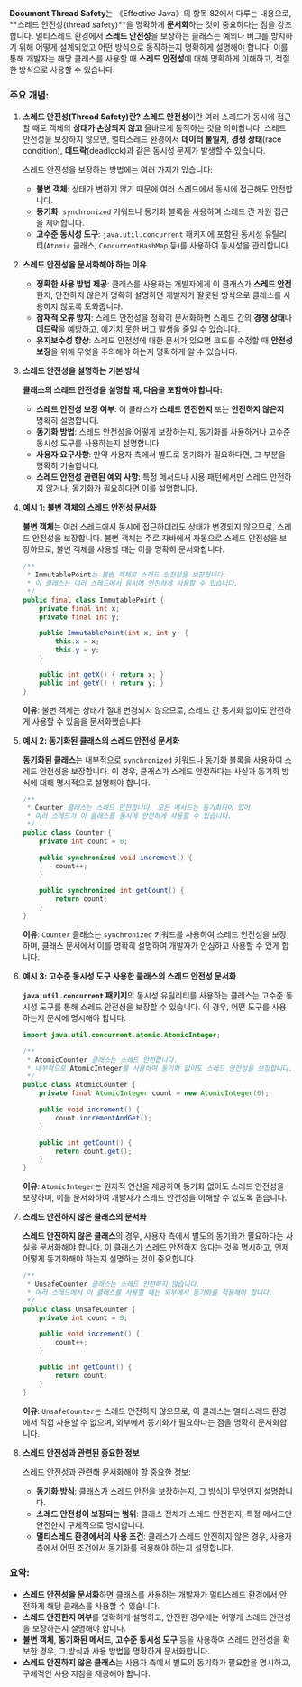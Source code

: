 **Document Thread Safety**는 《Effective Java》의 항목 82에서 다루는 내용으로, **스레드 안전성(thread safety)**을 명확하게 **문서화**하는 것이 중요하다는 점을 강조합니다. 멀티스레드 환경에서 **스레드 안전성**을 보장하는 클래스는 예외나 버그를 방지하기 위해 어떻게 설계되었고 어떤 방식으로 동작하는지 명확하게 설명해야 합니다. 이를 통해 개발자는 해당 클래스를 사용할 때 **스레드 안전성**에 대해 명확하게 이해하고, 적절한 방식으로 사용할 수 있습니다.

### 주요 개념:

1. **스레드 안전성(Thread Safety)란?**
   **스레드 안전성**이란 여러 스레드가 동시에 접근할 때도 객체의 **상태가 손상되지 않고** 올바르게 동작하는 것을 의미합니다. 스레드 안전성을 보장하지 않으면, 멀티스레드 환경에서 **데이터 불일치**, **경쟁 상태**(race condition), **데드락**(deadlock)과 같은 동시성 문제가 발생할 수 있습니다.

   스레드 안전성을 보장하는 방법에는 여러 가지가 있습니다:
   - **불변 객체**: 상태가 변하지 않기 때문에 여러 스레드에서 동시에 접근해도 안전합니다.
   - **동기화**: `synchronized` 키워드나 동기화 블록을 사용하여 스레드 간 자원 접근을 제어합니다.
   - **고수준 동시성 도구**: `java.util.concurrent` 패키지에 포함된 동시성 유틸리티(`Atomic` 클래스, `ConcurrentHashMap` 등)를 사용하여 동시성을 관리합니다.

2. **스레드 안전성을 문서화해야 하는 이유**
   - **정확한 사용 방법 제공**: 클래스를 사용하는 개발자에게 이 클래스가 **스레드 안전**한지, 안전하지 않은지 명확히 설명하면 개발자가 잘못된 방식으로 클래스를 사용하지 않도록 도와줍니다.
   - **잠재적 오류 방지**: 스레드 안전성을 정확히 문서화하면 스레드 간의 **경쟁 상태**나 **데드락**을 예방하고, 예기치 못한 버그 발생을 줄일 수 있습니다.
   - **유지보수성 향상**: 스레드 안전성에 대한 문서가 있으면 코드를 수정할 때 **안전성 보장**을 위해 무엇을 주의해야 하는지 명확하게 알 수 있습니다.

3. **스레드 안전성을 설명하는 기본 방식**

   **클래스의 스레드 안전성을 설명할 때, 다음을 포함해야 합니다:**
   - **스레드 안전성 보장 여부**: 이 클래스가 **스레드 안전한지** 또는 **안전하지 않은지** 명확히 설명합니다.
   - **동기화 방법**: 스레드 안전성을 어떻게 보장하는지, 동기화를 사용하거나 고수준 동시성 도구를 사용하는지 설명합니다.
   - **사용자 요구사항**: 만약 사용자 측에서 별도로 동기화가 필요하다면, 그 부분을 명확히 기술합니다.
   - **스레드 안전성 관련된 예외 사항**: 특정 메서드나 사용 패턴에서만 스레드 안전하지 않거나, 동기화가 필요하다면 이를 설명합니다.

4. **예시 1: 불변 객체의 스레드 안전성 문서화**

   **불변 객체**는 여러 스레드에서 동시에 접근하더라도 상태가 변경되지 않으므로, 스레드 안전성을 보장합니다. 불변 객체는 주로 자바에서 자동으로 스레드 안전성을 보장하므로, 불변 객체를 사용할 때는 이를 명확히 문서화합니다.

   ```java
   /**
    * ImmutablePoint는 불변 객체로 스레드 안전성을 보장합니다.
    * 이 클래스는 여러 스레드에서 동시에 안전하게 사용할 수 있습니다.
    */
   public final class ImmutablePoint {
       private final int x;
       private final int y;

       public ImmutablePoint(int x, int y) {
           this.x = x;
           this.y = y;
       }

       public int getX() { return x; }
       public int getY() { return y; }
   }
   ```

   **이유**: 불변 객체는 상태가 절대 변경되지 않으므로, 스레드 간 동기화 없이도 안전하게 사용할 수 있음을 문서화했습니다.

5. **예시 2: 동기화된 클래스의 스레드 안전성 문서화**

   **동기화된 클래스**는 내부적으로 `synchronized` 키워드나 동기화 블록을 사용하여 스레드 안전성을 보장합니다. 이 경우, 클래스가 스레드 안전하다는 사실과 동기화 방식에 대해 명시적으로 설명해야 합니다.

   ```java
   /**
    * Counter 클래스는 스레드 안전합니다. 모든 메서드는 동기화되어 있어
    * 여러 스레드가 이 클래스를 동시에 안전하게 사용할 수 있습니다.
    */
   public class Counter {
       private int count = 0;

       public synchronized void increment() {
           count++;
       }

       public synchronized int getCount() {
           return count;
       }
   }
   ```

   **이유**: `Counter` 클래스는 `synchronized` 키워드를 사용하여 스레드 안전성을 보장하며, 클래스 문서에서 이를 명확히 설명하여 개발자가 안심하고 사용할 수 있게 합니다.

6. **예시 3: 고수준 동시성 도구 사용한 클래스의 스레드 안전성 문서화**

   **`java.util.concurrent` 패키지**의 동시성 유틸리티를 사용하는 클래스는 고수준 동시성 도구를 통해 스레드 안전성을 보장할 수 있습니다. 이 경우, 어떤 도구를 사용하는지 문서에 명시해야 합니다.

   ```java
   import java.util.concurrent.atomic.AtomicInteger;

   /**
    * AtomicCounter 클래스는 스레드 안전합니다.
    * 내부적으로 AtomicInteger를 사용하여 동기화 없이도 스레드 안전성을 보장합니다.
    */
   public class AtomicCounter {
       private final AtomicInteger count = new AtomicInteger(0);

       public void increment() {
           count.incrementAndGet();
       }

       public int getCount() {
           return count.get();
       }
   }
   ```

   **이유**: `AtomicInteger`는 원자적 연산을 제공하여 동기화 없이도 스레드 안전성을 보장하며, 이를 문서화하여 개발자가 스레드 안전성을 이해할 수 있도록 돕습니다.

7. **스레드 안전하지 않은 클래스의 문서화**

   **스레드 안전하지 않은 클래스**의 경우, 사용자 측에서 별도의 동기화가 필요하다는 사실을 문서화해야 합니다. 이 클래스가 스레드 안전하지 않다는 것을 명시하고, 언제 어떻게 동기화해야 하는지 설명하는 것이 중요합니다.

   ```java
   /**
    * UnsafeCounter 클래스는 스레드 안전하지 않습니다.
    * 여러 스레드에서 이 클래스를 사용할 때는 외부에서 동기화를 적용해야 합니다.
    */
   public class UnsafeCounter {
       private int count = 0;

       public void increment() {
           count++;
       }

       public int getCount() {
           return count;
       }
   }
   ```

   **이유**: `UnsafeCounter`는 스레드 안전하지 않으므로, 이 클래스는 멀티스레드 환경에서 직접 사용할 수 없으며, 외부에서 동기화가 필요하다는 점을 명확히 문서화합니다.

8. **스레드 안전성과 관련된 중요한 정보**

   스레드 안전성과 관련해 문서화해야 할 중요한 정보:
   - **동기화 방식**: 클래스가 스레드 안전을 보장하는지, 그 방식이 무엇인지 설명합니다.
   - **스레드 안전성이 보장되는 범위**: 클래스 전체가 스레드 안전한지, 특정 메서드만 안전한지 구체적으로 명시합니다.
   - **멀티스레드 환경에서의 사용 조건**: 클래스가 스레드 안전하지 않은 경우, 사용자 측에서 어떤 조건에서 동기화를 적용해야 하는지 설명합니다.

### 요약:

- **스레드 안전성을 문서화**하면 클래스를 사용하는 개발자가 멀티스레드 환경에서 안전하게 해당 클래스를 사용할 수 있습니다.
- **스레드 안전한지 여부**를 명확하게 설명하고, 안전한 경우에는 어떻게 스레드 안전성을 보장하는지 설명해야 합니다.
- **불변 객체**, **동기화된 메서드**, **고수준 동시성 도구** 등을 사용하여 스레드 안전성을 확보한 경우, 그 방식과 사용 방법을 명확하게 문서화합니다.
- **스레드 안전하지 않은 클래스**는 사용자 측에서 별도의 동기화가 필요함을 명시하고, 구체적인 사용 지침을 제공해야 합니다.
